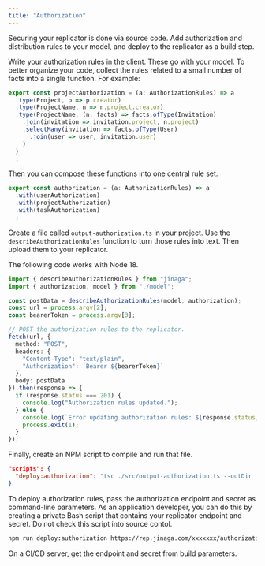 ```yaml
---
title: "Authorization"
---
```


Securing your replicator is done via source code.
Add authorization and distribution rules to your model, and deploy to the replicator as a build step.

Write your authorization rules in the client.
These go with your model.
To better organize your code, collect the rules related to a small number of facts into a single function.
For example:

```typescript
export const projectAuthorization = (a: AuthorizationRules) => a
  .type(Project, p => p.creator)
  .type(ProjectName, n => n.project.creator)
  .type(ProjectName, (n, facts) => facts.ofType(Invitation)
    .join(invitation => invitation.project, n.project)
    .selectMany(invitation => facts.ofType(User)
      .join(user => user, invitation.user)
    )
  )
  ;
```

Then you can compose these functions into one central rule set.

```typescript
export const authorization = (a: AuthorizationRules) => a
  .with(userAuthorization)
  .with(projectAuthorization)
  .with(taskAuthorization)
  ;
```

Create a file called `output-authorization.ts` in your project.
Use the `describeAuthorizationRules` function to turn those rules into text.
Then upload them to your replicator.

The following code works with Node 18.

```typescript
import { describeAuthorizationRules } from "jinaga";
import { authorization, model } from "./model";

const postData = describeAuthorizationRules(model, authorization);
const url = process.argv[2];
const bearerToken = process.argv[3];

// POST the authorization rules to the replicator.
fetch(url, {
  method: "POST",
  headers: {
    "Content-Type": "text/plain",
    "Authorization": `Bearer ${bearerToken}`
  },
  body: postData
}).then(response => {
  if (response.status === 201) {
    console.log("Authorization rules updated.");
  } else {
    console.log(`Error updating authorization rules: ${response.status} ${response.statusText}`);
    process.exit(1);
  }
});
```

Finally, create an NPM script to compile and run that file.

```json
"scripts": {
  "deploy:authorization": "tsc ./src/output-authorization.ts --outDir ./deploy && node ./deploy/output-authorization.js"
}
```

To deploy authorization rules, pass the authorization endpoint and secret as command-line parameters.
As an application developer, you can do this by creating a private Bash script that contains your replicator endpoint and secret.
Do not check this script into source contol.

```bash
npm run deploy:authorization https://rep.jinaga.com/xxxxxxx/authorization yyyyyyy
```

On a CI/CD server, get the endpoint and secret from build parameters.
